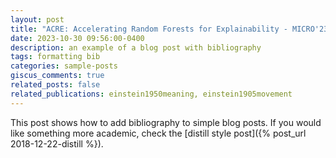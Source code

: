 ```yaml
---
layout: post
title: "ACRE: Accelerating Random Forests for Explainability - MICRO'23 <a href=\"\">[Paper]</a>"
date: 2023-10-30 09:56:00-0400
description: an example of a blog post with bibliography
tags: formatting bib
categories: sample-posts
giscus_comments: true
related_posts: false
related_publications: einstein1950meaning, einstein1905movement
---
```

This post shows how to add bibliography to simple blog posts. If you would like something more academic, check the [distill style post]({% post_url 2018-12-22-distill %}).
